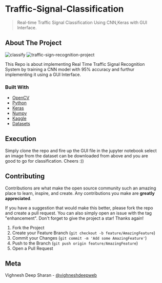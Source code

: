 # Traffic-Signal-Classification
> Real-time Traffic Signal Classification Using CNN,Keras with GUI Interface.

<!-- ABOUT THE PROJECT -->
## About The Project
![classify](https://user-images.githubusercontent.com/52296623/150990686-97c8f10c-50d6-45bb-968d-c3cfc475c62a.png)
![traffic-sign-recognition-project](https://user-images.githubusercontent.com/52296623/151008018-807ac005-e95b-4cd2-b1be-0d4a34a0508c.gif)


This Repo is about implementing Real Time Traffic Signal Recognition System by training a CNN model with 95% accuracy and furthur implementing it using a GUI Interface.

### Built With

* [OpenCV](https://opencv.org/)
* [Python](https://www.python.org/)
* [Keras](https://keras.io/)
* [Numpy](https://numpy.org/)
* [Kaggle](https://www.kaggle.com/)
* [Datasets](https://www.kaggle.com/meowmeowmeowmeowmeow/gtsrb-german-traffic-sign)

## Execution
Simply clone the repo and fire up the GUI file in the jupyter notebook select an image from the dataset can be downloaded from above and you are good to go for classification. Cheers :))
<!-- CONTRIBUTING -->
## Contributing

Contributions are what make the open source community such an amazing place to learn, inspire, and create. Any contributions you make are **greatly appreciated**.

If you have a suggestion that would make this better, please fork the repo and create a pull request. You can also simply open an issue with the tag "enhancement".
Don't forget to give the project a star! Thanks again!

1. Fork the Project
2. Create your Feature Branch (`git checkout -b feature/AmazingFeature`)
3. Commit your Changes (`git commit -m 'Add some AmazingFeature'`)
4. Push to the Branch (`git push origin feature/AmazingFeature`)
5. Open a Pull Request

## Meta
Vighnesh Deep Sharan - [@vighneshdeepweb](https://www.linkedin.com/in/vighnesh-deep-202001/)



